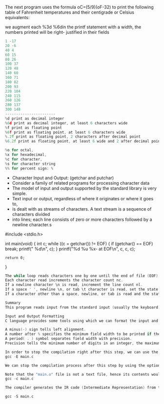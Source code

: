 The next program uses the formula oC=(5/9)(oF-32) to print the following table of Fahrenheit temperatures and their centigrade or Celsius equivalents:

we augment each %3d  %6din the printf statement with a width, the numbers printed will be right- justified in their fields


```c 
1 -17 
20 -6 
40 4 
60 15 
80 26 
100 37 
120 48 
140 60 
160 71 
180 82 
200 93 
220 104 
240 115 
260 126 
280 137 
300 148
-----------------------
%d print as decimal integer
%6d print as decimal integer, at least 6 characters wide
%f print as floating point
%6f print as floating point, at least 6 characters wide
%.2f print as floating point, 2 characters after decimal point
%6.2f print as floating point, at least 6 wide and 2 after decimal point

%o for octal,
%x for hexadecimal, 
%c for character, 
%s for character string
%% for percent sign: %
```

 * Character Input and Output: (getchar and putchar)
 * Consider a family of related programs for processing character data
 * The model of input and output supported by the standard library is very simple.
 * Text input or output, regardless of where it originates or where it goes to,
 * is dealt with as streams of characters. A text stream is a sequence of characters divided
 * into lines; each line consists of zero or more characters followed by a newline character.s
 

#include <stdio.h>

int main(void) {
    int c;
    while ((c = getchar()) != EOF) {
        if (getchar() == EOF)
            break;
        printf(" %d\n", c);
    }
    printf("%d %u %x- at EOF\n", c, c, c);

    return 0;
}

```c
The while loop reads characters one by one until the end of file (EOF) is reached.
Each character read increments the character count nc.
If a newline character \n is read, increment the line count nl.
If a space ' ', newline \n, or tab \t character is read, set the state to OUT (outside a word).
If a character other than a space, newline, or tab is read and the state was OUT, set the state to IN (inside a word) and increment the word count nw.

Summary
This program reads input from the standard input (usually the keyboard) character by character. It counts the total number of characters, lines, and words in the input. It uses the state variable to differentiate between being inside a word and outside a word, ensuring that words are counted correctly even with varying spaces and newlines. The results are printed at the end of the input.

Input and Output Formatting
C language provides some tools using which we can format the input and output. They are generally inserted between the % sign and the format specifier symbol Some of them are as follows:

A minus(-) sign tells left alignment.
A number after % specifies the minimum field width to be printed if the characters are less than the size of the width the remaining space is filled with space and if it is greater then it is printed as it is without truncation.
A period( . ) symbol separates field width with precision.
Precision tells the minimum number of digits in an integer, the maximum number of characters in a string, and the number of digits after the decimal part in a floating value.

In order to stop the compilation right after this step, we can use the option "-E" with the gcc command on the source file, and press Enter.
gcc -E main.c

We can stop the compilation process after this step by using the option "-c" with the gcc command, and pressing Enter.

Note that the "main.o" file is not a text file, hence its contents would not be readable when you open this file with a text editor.
gcc -c main.c

The compiler generates the IR code (Intermediate Representation) from the preprocessed file, so this will produce a ".s" file. That being said, other compilers might produce assembly code at this step of compilation.

gcc -S main.c
```